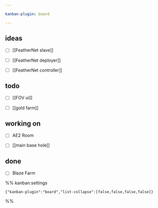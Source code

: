```yaml
---

kanban-plugin: board

---
```


## ideas

- [ ] [[FeatherNet slave]]
- [ ] [[FeatherNet deployer]]
- [ ] [[FeatherNet controller]]


## todo

- [ ] [[FOV ui]]
- [ ] [[gold farm]]


## working on

- [ ] AE2 Room
- [ ] [[main base hole]]


## done

- [ ] Blaze Farm




%% kanban:settings
```
{"kanban-plugin":"board","list-collapse":[false,false,false,false]}
```
%%